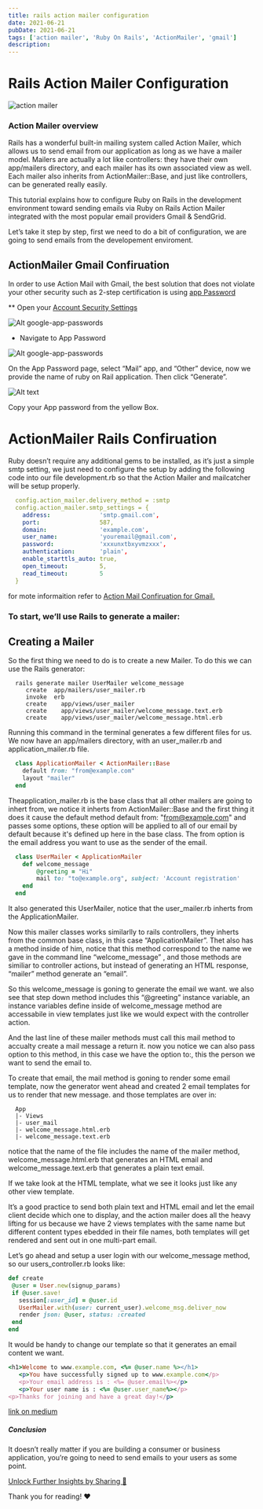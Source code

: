 ```yaml
---
title: rails action mailer configuration
date: 2021-06-21
pubDate: 2021-06-21
tags: ['action mailer', 'Ruby On Rails', 'ActionMailer', 'gmail']
description:
---
```


# Rails Action Mailer Configuration

![action mailer](/images/rails-action-mailer-configuration.png)

### Action Mailer overview

Rails has a wonderful built-in mailing system called Action Mailer, which allows us to send email
from our application as long as we have a mailer model. Mailers are actually a lot like controllers:
they have their own app/mailers directory, and each mailer has its own associated view as well. Each
mailer also inherits from ActionMailer::Base, and just like controllers, can be generated really
easily.

This tutorial explains how to configure Ruby on Rails in the development environment toward sending
emails via Ruby on Rails Action Mailer integrated with the most popular email providers Gmail &
SendGrid.

Let’s take it step by step, first we need to do a bit of configuration, we are going to send emails
from the developement enviroment.

## ActionMailer Gmail Confiruation

In order to use Action Mail with Gmail, the best solution that does not violate your other security
such as 2-step certification is using
[app Password](https://support.google.com/accounts/answer/185833)

\*\* Open your [Account Security Settings](https://myaccount.google.com/security)

![Alt google-app-passwords](/images/action-mailer-config-1.png)

- Navigate to App Password

![Alt google-app-passwords](/images/action-mailer-config-2.png)

On the App Password page, select “Mail” app, and “Other” device, now we provide the name of ruby on
Rail application. Then click “Generate”.

![Alt text](/images/action-mailer-config-3.png)

Copy your App password from the yellow Box.

# ActionMailer Rails Confiruation

Ruby doesn’t require any additional gems to be installed, as it’s just a simple smtp setting, we
just need to configure the setup by adding the following code into our file development.rb so that
the Action Mailer and mailcatcher will be setup properly.

```yaml
  config.action_mailer.delivery_method = :smtp
  config.action_mailer.smtp_settings = {
    address:              'smtp.gmail.com',
    port:                 587,
    domain:               'example.com',
    user_name:            'youremail@gmail.com',
    password:             'xxxunxtbxyvmzxxx',
    authentication:       'plain',
    enable_starttls_auto: true,
    open_timeout:         5,
    read_timeout:         5
  }
```

for mote informaition refer to
[Action Mail Confiruation for Gmail.](https://guides.rubyonrails.org/action_mailer_basics.html#action-mailer-configuration-for-gmail)

### To start, we’ll use Rails to generate a mailer:

## Creating a Mailer

So the first thing we need to do is to create a new Mailer. To do this we can use the Rails
generator:

```terminal
  rails generate mailer UserMailer welcome_message
     create  app/mailers/user_mailer.rb
     invoke  erb
     create    app/views/user_mailer
     create    app/views/user_mailer/welcome_message.text.erb
     create    app/views/user_mailer/welcome_message.html.erb
```

Running this command in the terminal generates a few different files for us. We now have an
app/mailers directory, with an user_mailer.rb and application_mailer.rb file.

```ruby
  class ApplicationMailer < ActionMailer::Base
    default from: "from@example.com"
    layout "mailer"
  end
```

Theapplication_mailer.rb is the base class that all other mailers are going to inhert from, we
notice it inherts from ActionMailer::Base and the first thing it does it cause the default method
default from: "from@example.com" and passes some options, these option will be applied to all of our
email by default because it's defined up here in the base class. The from option is the email
address you want to use as the sender of the email.

```ruby
  class UserMailer < ApplicationMailer
    def welcome_message
        @greeting = "Hi"
        mail to: "to@example.org", subject: 'Account registration'
    end
  end
```

It also generated this UserMailer, notice that the user_mailer.rb inherts from the
ApplicationMailer.

Now this mailer classes works similarlly to rails controllers, they inherts from the common base
class, in this case “ApplicationMailer”. Thet also has a method inside of him, notice that this
method correspond to the name we gave in the command line “welcome_message” , and those methods are
similiar to controller actions, but instead of generating an HTML response, “mailer” method generate
an “email”.

So this welcome_message is goning to generate the email we want. we also see that step down method
includes this “@greeting” instance variable, an instance variables define inside of welcome_message
method are accessabile in view templates just like we would expect with the controller action.

And the last line of these mailer methods must call this mail method to accualty create a mail
message a return it. now you notice we can also pass option to this method, in this case we have the
option to:, this the person we want to send the email to.

To create that email, the mail method is goning to render some email template, now the generator
went ahead and created 2 email templates for us to render that new message. and those templates are
over in:

```tree
  App
  |- Views
  |- user_mail
  |- welcome_message.html.erb
  |- welcome_message.text.erb
```

notice that the name of the file includes the name of the mailer method, welcome_message.html.erb
that generates an HTML email and welcome_message.text.erb that generates a plain text email.

If we take look at the HTML template, what we see it looks just like any other view template.

It’s a good practice to send both plain text and HTML email and let the email client decide which
one to display, and the action mailer does all the heavy lifting for us because we have 2 views
templates with the same name but different content types ebedded in their file names, both templates
will get rendered and sent out in one multi-part email.

Let’s go ahead and setup a user login with our welcome_message method, so our users_controller.rb
looks like:

```ruby
def create
 @user = User.new(signup_params)
 if @user.save!
   session[:user_id] = @user.id
   UserMailer.with(user: current_user).welcome_msg.deliver_now
   render json: @user, status: :created
 end
end
```

It would be handy to change our template so that it generates an email content we want.

```ruby
<h1>Welcome to www.example.com, <%= @user.name %></h1>
   <p>You have successfully signed up to www.example.com</p>
   <p>Your email address is : <%= @user.email%></p>
   <p>Your user name is : <%= @user.user_name%></p>
<p>Thanks for joining and have a great day!</p>
```

[link on medium](https://medium.com/@akladyous/ruby-on-rails-action-mailer-configuration-6d0cfc00b871)

##### Conclusion

It doesn’t really matter if you are building a consumer or business application, you’re going to
need to send emails to your users as some point.

[Unlock Further Insights by Sharing 🔗](https://medium.com/@akladyous/ruby-on-rails-action-mailer-configuration-6d0cfc00b871)

Thank you for reading! ❤️
